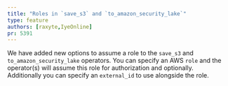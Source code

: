 ```yaml
---
title: "Roles in `save_s3` and `to_amazon_security_lake`"
type: feature
authors: [raxyte,IyeOnline]
pr: 5391
---
```


We have added new options to assume a role to the `save_s3` and
`to_amazon_security_lake` operators. You can specify an AWS `role` and the
operator(s) will assume this role for authorization and optionally. Additionally
you can specify an `external_id` to use alongside the role.
